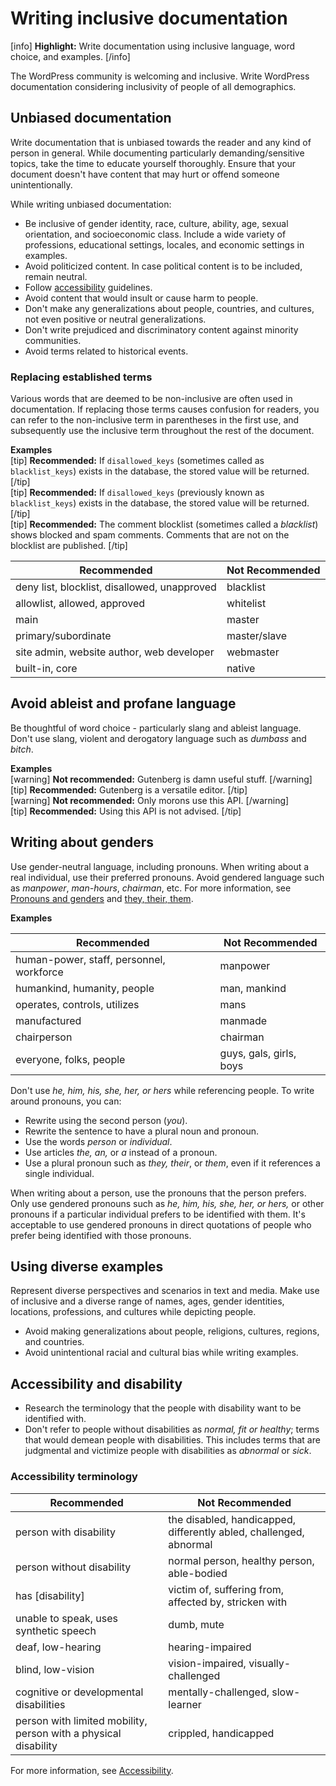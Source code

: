 # Writing inclusive documentation

[info] **Highlight:** Write documentation using inclusive language, word choice, and examples. [/info]  

The WordPress community is welcoming and inclusive. Write WordPress documentation considering inclusivity of people of all demographics.

## Unbiased documentation

Write documentation that is unbiased towards the reader and any kind of person in general. While documenting particularly demanding/sensitive topics, take the time to educate yourself thoroughly. Ensure that your document doesn't have content that may hurt or offend someone unintentionally.  

While writing unbiased documentation:
- Be inclusive of gender identity, race, culture, ability, age, sexual orientation, and socioeconomic class. Include a wide variety of professions, educational settings, locales, and economic settings in examples.
- Avoid politicized content. In case political content is to be included, remain neutral.
- Follow [accessibility](https://make.wordpress.org/docs/style-guide/general-guidelines/accessibility/) guidelines.
- Avoid content that would insult or cause harm to people.
- Don't make any generalizations about people, countries, and cultures, not even positive or neutral generalizations.
- Don't write prejudiced and discriminatory content against minority communities.
- Avoid terms related to historical events.

### Replacing established terms

Various words that are deemed to be non-inclusive are often used in documentation. If replacing those terms causes confusion for readers, you can refer to the non-inclusive term in parentheses in the first use, and subsequently use the inclusive term throughout the rest of the document.

**Examples**  
[tip] **Recommended:** If `disallowed_keys` (sometimes called as `blacklist_keys`) exists in the database, the stored value will be returned. [/tip]  
[tip] **Recommended:** If `disallowed_keys` (previously known as `blacklist_keys`) exists in the database, the stored value will be returned. [/tip]  
[tip] **Recommended:** The comment blocklist (sometimes called a *blacklist*) shows blocked and spam comments. Comments that are not on the blocklist are published. [/tip]  

| **Recommended** | **Not Recommended** |
|-----------------|---------------------|
| deny list, blocklist, disallowed, unapproved | blacklist |
| allowlist, allowed, approved | whitelist |
| main | master |
| primary/subordinate | master/slave |
| site admin, website author, web developer | webmaster |
| built-in, core | native |

## Avoid ableist and profane language

Be thoughtful of word choice - particularly slang and ableist language. Don't use slang, violent and derogatory language such as *dumbass* and *bitch*.

**Examples**  
[warning] **Not recommended:** Gutenberg is damn useful stuff. [/warning]  
[tip] **Recommended:** Gutenberg is a versatile editor. [/tip]  
[warning] **Not recommended:** Only morons use this API. [/warning]  
[tip] **Recommended:** Using this API is not advised. [/tip]  

## Writing about genders

Use gender-neutral language, including pronouns. When writing about a real individual, use their preferred pronouns. Avoid gendered language such as *manpower*, *man-hours*, *chairman*, etc. For more information, see [Pronouns and genders](https://make.wordpress.org/docs/style-guide/language-grammar/pronouns/#pronouns-and-genders) and [they, their, them](https://make.wordpress.org/docs/style-guide/word-list/t/#they-their-them).  

**Examples**  

| **Recommended**      | **Not Recommended** |
|----------------------|---------------------|
| human-power, staff, personnel, workforce | manpower |
| humankind, humanity, people | man, mankind |
| operates, controls, utilizes | mans |
| manufactured | manmade |
| chairperson | chairman |
| everyone, folks, people | guys, gals, girls, boys |

Don't use *he, him, his, she, her, or hers* while referencing people. To write around pronouns, you can:
- Rewrite using the second person (*you*).
- Rewrite the sentence to have a plural noun and pronoun.
- Use the words *person* or *individual*.
- Use articles *the, an,* or *a* instead of a pronoun.
- Use a plural pronoun such as *they, their*, or *them*, even if it references a single individual.

When writing about a person, use the pronouns that the person prefers. Only use gendered pronouns such as *he, him, his, she, her, or hers,* or other pronouns if a particular individual prefers to be identified with them. It's acceptable to use gendered pronouns in direct quotations of people who prefer being identified with those pronouns.

## Using diverse examples

Represent diverse perspectives and scenarios in text and media. Make use of inclusive and a diverse range of names, ages, gender identities, locations, professions, and cultures while depicting people.
- Avoid making generalizations about people, religions, cultures, regions, and countries.
- Avoid unintentional racial and cultural bias while writing examples.  

## Accessibility and disability

- Research the terminology that the people with disability want to be identified with.
- Don't refer to people without disabilities as *normal, fit or healthy*; terms that would demean people with disabilities. This includes terms that are judgmental and victimize people with disabilities as *abnormal* or *sick*.  

### Accessibility terminology

| **Recommended**          | **Not Recommended** |
|--------------------------|---------------------|
| person with disability | the disabled, handicapped, differently abled, challenged, abnormal |
| person without disability | normal person, healthy person, able-bodied |
| has [disability] | victim of, suffering from, affected by, stricken with |
| unable to speak, uses synthetic speech | dumb, mute |
| deaf, low-hearing | hearing-impaired |
| blind, low-vision | vision-impaired, visually-challenged |
| cognitive or developmental disabilities | mentally-challenged, slow-learner |
| person with limited mobility, person with a physical disability | crippled, handicapped |

For more information, see [Accessibility](https://make.wordpress.org/docs/style-guide/general-guidelines/accessibility/).
